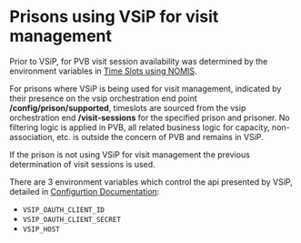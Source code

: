 # Prisons using VSiP for visit management

Prior to VSiP, for PVB visit session availability was determined by the environment variables
in [Time Slots using NOMIS](docs/nomis_time_slots.md).

For prisons where VSiP is being used for visit management, indicated by their presence on the
vsip orchestration end point **/config/prison/supported**, timeslots are sourced from the vsip orchestration end
**/visit-sessions** for the specified prison and prisoner.  No filtering logic is applied in PVB, all
related business logic for capacity, non-association, etc. is outside the concern of PVB and remains in
VSiP.

If the prison is not using VSiP for visit management the previous determination of visit sessions is used.

There are 3 environment variables which control the api presented by VSiP, detailed in 
[Configurtion Documentation](https://github.com/ministryofjustice/prison-visits-2/blob/main/docs/configuration.md#staff_prisons_with_slot_availability):

- `VSIP_OAUTH_CLIENT_ID`
- `VSIP_OAUTH_CLIENT_SECRET`
- `VSIP_HOST`

